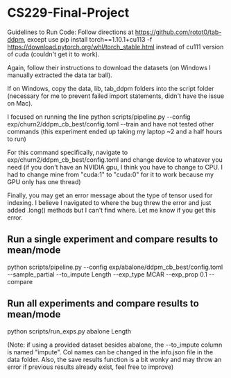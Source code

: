 # CS229-Final-Project

Guidelines to Run Code:
Follow directions at https://github.com/rotot0/tab-ddpm, except use 
pip install torch==1.10.1+cu113 -f https://download.pytorch.org/whl/torch_stable.html
instead of cu111 version of cuda (couldn't get it to work).

Again, follow their instructions to download the datasets (on Windows I manually extracted the data tar ball).

If on Windows, copy the data, lib, tab_ddpm folders into the script folder (necessary for me to prevent failed import statements, didn't have the issue on Mac).

I focused on running the line 
python scripts/pipeline.py --config exp/churn2/ddpm_cb_best/config.toml --train
and have not tested other commands (this experiment ended up taking my laptop ~2 and a half hours to run)

For this command specifically, navigate to exp/churn2/ddpm_cb_best/config.toml and change device to whatever you need (if you don't have an NVIDIA gpu, I think you have to change to CPU. I had to change mine from "cuda:1" to "cuda:0" for it to work because my GPU only has one thread)

Finally, you may get an error message about the type of tensor used for indexing. I believe I navigated to where the bug threw the error and just added .long() methods but I can't find where. Let me know if you get this error.

## Run a single experiment and compare results to mean/mode
python scripts/pipeline.py --config exp/abalone/ddpm_cb_best/config.toml --sample_partial --to_impute Length --exp_type MCAR --exp_prop 0.1 --compare

## Run all experiments and compare results to mean/mode
python scripts/run_exps.py abalone Length

(Note: if using a provided dataset besides abalone, the --to_impute column is named "impute". Col names can be changed in the info.json file in the data folder. Also, the save results function is a bit wonky and may throw an error if previous results already exist, feel free to improve)

